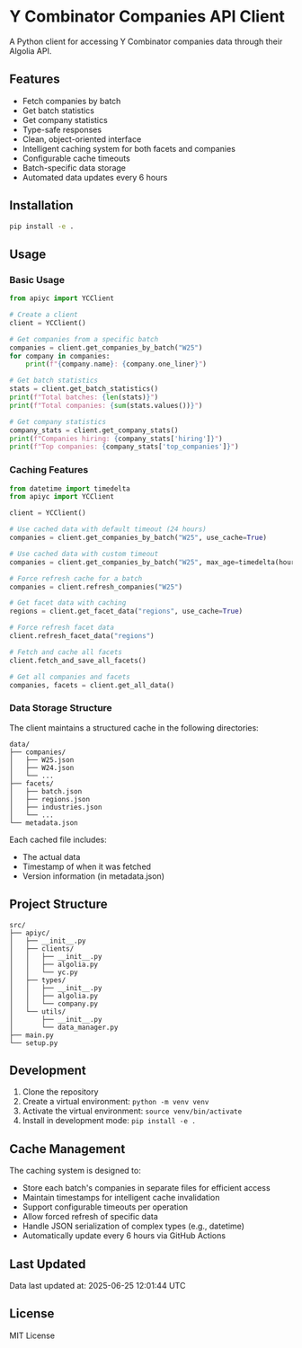 # Y Combinator Companies API Client

A Python client for accessing Y Combinator companies data through their Algolia API.

## Features

- Fetch companies by batch
- Get batch statistics
- Get company statistics
- Type-safe responses
- Clean, object-oriented interface
- Intelligent caching system for both facets and companies
- Configurable cache timeouts
- Batch-specific data storage
- Automated data updates every 6 hours

## Installation

```bash
pip install -e .
```

## Usage

### Basic Usage

```python
from apiyc import YCClient

# Create a client
client = YCClient()

# Get companies from a specific batch
companies = client.get_companies_by_batch("W25")
for company in companies:
    print(f"{company.name}: {company.one_liner}")

# Get batch statistics
stats = client.get_batch_statistics()
print(f"Total batches: {len(stats)}")
print(f"Total companies: {sum(stats.values())}")

# Get company statistics
company_stats = client.get_company_stats()
print(f"Companies hiring: {company_stats['hiring']}")
print(f"Top companies: {company_stats['top_companies']}")
```

### Caching Features

```python
from datetime import timedelta
from apiyc import YCClient

client = YCClient()

# Use cached data with default timeout (24 hours)
companies = client.get_companies_by_batch("W25", use_cache=True)

# Use cached data with custom timeout
companies = client.get_companies_by_batch("W25", max_age=timedelta(hours=1))

# Force refresh cache for a batch
companies = client.refresh_companies("W25")

# Get facet data with caching
regions = client.get_facet_data("regions", use_cache=True)

# Force refresh facet data
client.refresh_facet_data("regions")

# Fetch and cache all facets
client.fetch_and_save_all_facets()

# Get all companies and facets
companies, facets = client.get_all_data()
```

### Data Storage Structure

The client maintains a structured cache in the following directories:

```
data/
├── companies/
│   ├── W25.json
│   ├── W24.json
│   └── ...
├── facets/
│   ├── batch.json
│   ├── regions.json
│   ├── industries.json
│   └── ...
└── metadata.json
```

Each cached file includes:

- The actual data
- Timestamp of when it was fetched
- Version information (in metadata.json)

## Project Structure

```
src/
├── apiyc/
│   ├── __init__.py
│   ├── clients/
│   │   ├── __init__.py
│   │   ├── algolia.py
│   │   └── yc.py
│   ├── types/
│   │   ├── __init__.py
│   │   ├── algolia.py
│   │   └── company.py
│   └── utils/
│       ├── __init__.py
│       └── data_manager.py
├── main.py
└── setup.py
```

## Development

1. Clone the repository
2. Create a virtual environment: `python -m venv venv`
3. Activate the virtual environment: `source venv/bin/activate`
4. Install in development mode: `pip install -e .`

## Cache Management

The caching system is designed to:

- Store each batch's companies in separate files for efficient access
- Maintain timestamps for intelligent cache invalidation
- Support configurable timeouts per operation
- Allow forced refresh of specific data
- Handle JSON serialization of complex types (e.g., datetime)
- Automatically update every 6 hours via GitHub Actions































































































































































































































































































































































































































































































## Last Updated

Data last updated at: 2025-06-25 12:01:44 UTC

## License

MIT License
